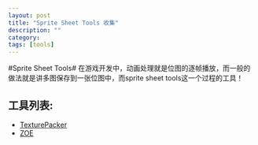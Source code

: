 ```yaml
---
layout: post
title: "Sprite Sheet Tools 收集"
description: ""
category: 
tags: [tools]
---
```


#Sprite Sheet Tools#
在游戏开发中，动画处理就是位图的逐帧播放，而一般的做法就是讲多图保存到一张位图中，而sprite sheet tools这一个过程的工具！

## 工具列表: ##

* [TexturePacker](http://www.codeandweb.com/texturepacker)
* [ZOE](http://createjs.com/#!/Zoe)
